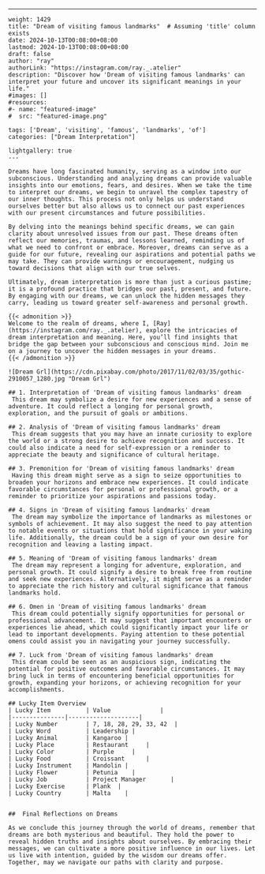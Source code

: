 ---
    weight: 1429
    title: "Dream of visiting famous landmarks"  # Assuming 'title' column exists
    date: 2024-10-13T00:08:00+08:00
    lastmod: 2024-10-13T00:08:00+08:00
    draft: false
    author: "ray"
    authorLink: "https://instagram.com/ray._.atelier"
    description: "Discover how 'Dream of visiting famous landmarks' can interpret your future and uncover its significant meanings in your life."
    #images: []
    #resources:
    #- name: "featured-image"
    #  src: "featured-image.png"
    
    tags: ['Dream', 'visiting', 'famous', 'landmarks', 'of']
    categories: ["Dream Interpretation"]
    
    lightgallery: true
    ---
    
    Dreams have long fascinated humanity, serving as a window into our subconscious. Understanding and analyzing dreams can provide valuable insights into our emotions, fears, and desires. When we take the time to interpret our dreams, we begin to unravel the complex tapestry of our inner thoughts. This process not only helps us understand ourselves better but also allows us to connect our past experiences with our present circumstances and future possibilities.
    
    By delving into the meanings behind specific dreams, we can gain clarity about unresolved issues from our past. These dreams often reflect our memories, traumas, and lessons learned, reminding us of what we need to confront or embrace. Moreover, dreams can serve as a guide for our future, revealing our aspirations and potential paths we may take. They can provide warnings or encouragement, nudging us toward decisions that align with our true selves.
    
    Ultimately, dream interpretation is more than just a curious pastime; it is a profound practice that bridges our past, present, and future. By engaging with our dreams, we can unlock the hidden messages they carry, leading us toward greater self-awareness and personal growth.
    
    {{< admonition >}}
    Welcome to the realm of dreams, where I, [Ray](https://instagram.com/ray._.atelier), explore the intricacies of dream interpretation and meaning. Here, you’ll find insights that bridge the gap between your subconscious and conscious mind. Join me on a journey to uncover the hidden messages in your dreams.
    {{< /admonition >}}
    
    ![Dream Grl](https://cdn.pixabay.com/photo/2017/11/02/03/35/gothic-2910057_1280.jpg "Dream Grl")
    
    ## 1. Interpretation of 'Dream of visiting famous landmarks' dream
     This dream may symbolize a desire for new experiences and a sense of adventure. It could reflect a longing for personal growth, exploration, and the pursuit of goals or ambitions.
    
    ## 2. Analysis of 'Dream of visiting famous landmarks' dream
     This dream suggests that you may have an innate curiosity to explore the world or a strong desire to achieve recognition and success. It could also indicate a need for self-expression or a reminder to appreciate the beauty and significance of cultural heritage.
    
    ## 3. Premonition for 'Dream of visiting famous landmarks' dream
     Having this dream might serve as a sign to seize opportunities to broaden your horizons and embrace new experiences. It could indicate favorable circumstances for personal or professional growth, or a reminder to prioritize your aspirations and passions today.
    
    ## 4. Signs in 'Dream of visiting famous landmarks' dream
     The dream may symbolize the importance of landmarks as milestones or symbols of achievement. It may also suggest the need to pay attention to notable events or situations that hold significance in your waking life. Additionally, the dream could be a sign of your own desire for recognition and leaving a lasting impact.
    
    ## 5. Meaning of 'Dream of visiting famous landmarks' dream
     The dream may represent a longing for adventure, exploration, and personal growth. It could signify a desire to break free from routine and seek new experiences. Alternatively, it might serve as a reminder to appreciate the rich history and cultural significance that famous landmarks hold.
    
    ## 6. Omen in 'Dream of visiting famous landmarks' dream
     This dream could potentially signify opportunities for personal or professional advancement. It may suggest that important encounters or experiences lie ahead, which could significantly impact your life or lead to important developments. Paying attention to these potential omens could assist you in navigating your journey successfully.
    
    ## 7. Luck from 'Dream of visiting famous landmarks' dream
     This dream could be seen as an auspicious sign, indicating the potential for positive outcomes and favorable circumstances. It may bring luck in terms of encountering beneficial opportunities for growth, expanding your horizons, or achieving recognition for your accomplishments.
    
    ## Lucky Item Overview
    | Lucky Item          | Value              |
    |---------------|--------------------|
    | Lucky Number        | 7, 18, 28, 29, 33, 42  |
    | Lucky Word          | Leadership |
    | Lucky Animal        | Kangaroo |
    | Lucky Place         | Restaurant     |
    | Lucky Color         | Purple     |
    | Lucky Food          | Croissant      |
    | Lucky Instrument    | Mandolin |
    | Lucky Flower        | Petunia    |
    | Lucky Job           | Project Manager       |
    | Lucky Exercise      | Plank  |
    | Lucky Country       | Malta    |
    
    
    ##  Final Reflections on Dreams
    
    As we conclude this journey through the world of dreams, remember that dreams are both mysterious and beautiful. They hold the power to reveal hidden truths and insights about ourselves. By embracing their messages, we can cultivate a more positive influence in our lives. Let us live with intention, guided by the wisdom our dreams offer. Together, may we navigate our paths with clarity and purpose.
    